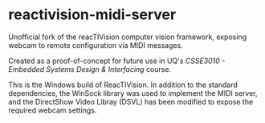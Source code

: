 reactivision-midi-server
========================

Unofficial fork of the reacTIVision computer vision framework, exposing webcam to remote configuration via MIDI messages.

Created as a proof-of-concept for future use in UQ's *CSSE3010 - Embedded Systems Design \& Interfacing* course.

This is the Windows build of ReacTIVision. In addition to the standard dependencies, the WinSock library was used to implement the MIDI server, and the DirectShow Video Libray (DSVL) has been modified to expose the required webcam settings.
